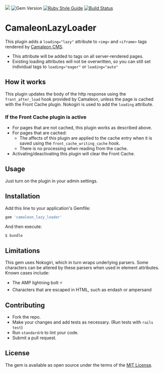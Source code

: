 ![](https://img.shields.io/badge/ruby-2.5%2B-red.svg)
![Gem Version](https://img.shields.io/gem/v/camaleon_image_optimizer.svg?colorB=blue)
[![Ruby Style Guide](https://img.shields.io/badge/code_style-standard-brightgreen.svg)](https://github.com/testdouble/standard)
[![Build Status](https://travis-ci.com/brian-kephart/camaleon_lazy_loader.svg?branch=master)](https://travis-ci.org/brian-kephart/camaleon_lazy_loader)

# CamaleonLazyLoader
This plugin adds a `loading="lazy"` attribute to `<img>` and `<iframe>` tags rendered by [Camaleon CMS](https://github.com/owen2345/camaleon-cms).
- This attribute will be added to tags on all server-rendered pages.
- Existing loading attributes will not be overwritten, so you can still set individual tags to `loading="eager"` or `loading="auto"`

## How it works
This plugin updates the body of the http response using the `front_after_load` hook provided by Camaleon, unless the page is cached with the Front Cache plugin. Nokogiri is used to add the `loading` attribute.

### If the Front Cache plugin is active
- For pages that are not cached, this plugin works as described above.
- For pages that are cached:
    - The affects of this plugin are applied to the cache entry when it is saved using the `front_cache_writing_cache` hook.
    - There is no processing when reading from the cache.
- Activating/deactivating this plugin will clear the Front Cache.

## Usage
Just turn on the plugin in your admin settings.

## Installation
Add this line to your application's Gemfile:

```ruby
gem 'camaleon_lazy_loader'
```

And then execute:
```bash
$ bundle
```

## Limitations
This gem uses Nokogiri, which in turn wraps underlying parsers. Some characters can be altered by these parsers when used in element attributes. Known cases include:
- The AMP lightning bolt ⚡
- Characters that are escaped in HTML, such as endash or ampersand

## Contributing
- Fork the repo.
- Make your changes and add tests as necessary. (Run tests with `rails test`)
- Run `standardrb` to lint your code.
- Submit a pull request.

## License
The gem is available as open source under the terms of the [MIT License](https://opensource.org/licenses/MIT).
